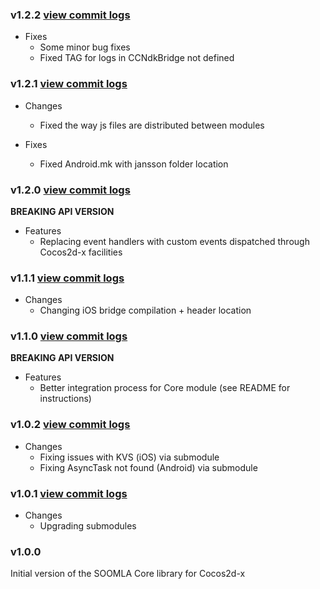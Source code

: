 ### v1.2.2 [view commit logs](https://github.com/soomla/soomla-cocos2dx-core/compare/v1.2.1...v1.2.2)

* Fixes
	* Some minor bug fixes
	* Fixed TAG for logs in CCNdkBridge not defined

### v1.2.1 [view commit logs](https://github.com/soomla/soomla-cocos2dx-core/compare/v1.2.0...v1.2.1)

* Changes
  * Fixed the way js files are distributed between modules

* Fixes
  * Fixed Android.mk with jansson folder location

### v1.2.0 [view commit logs](https://github.com/soomla/soomla-cocos2dx-core/compare/v1.1.1...v1.2.0)

**BREAKING API VERSION**

* Features
  * Replacing event handlers with custom events dispatched through Cocos2d-x facilities

### v1.1.1 [view commit logs](https://github.com/soomla/soomla-cocos2dx-core/compare/v1.1.0...v1.1.1)

* Changes
  * Changing iOS bridge compilation + header location

### v1.1.0 [view commit logs](https://github.com/soomla/soomla-cocos2dx-core/compare/v1.0.2...v1.1.0)

**BREAKING API VERSION**

* Features
  * Better integration process for Core module (see README for instructions)

### v1.0.2 [view commit logs](https://github.com/soomla/soomla-cocos2dx-core/compare/v1.0.1...v1.0.2)

* Changes
  * Fixing issues with KVS (iOS) via submodule
  * Fixing AsyncTask not found (Android) via submodule

### v1.0.1 [view commit logs](https://github.com/soomla/soomla-cocos2dx-core/compare/v1.0.0...v1.0.1)

* Changes
  * Upgrading submodules

### v1.0.0

Initial version of the SOOMLA Core library for Cocos2d-x
